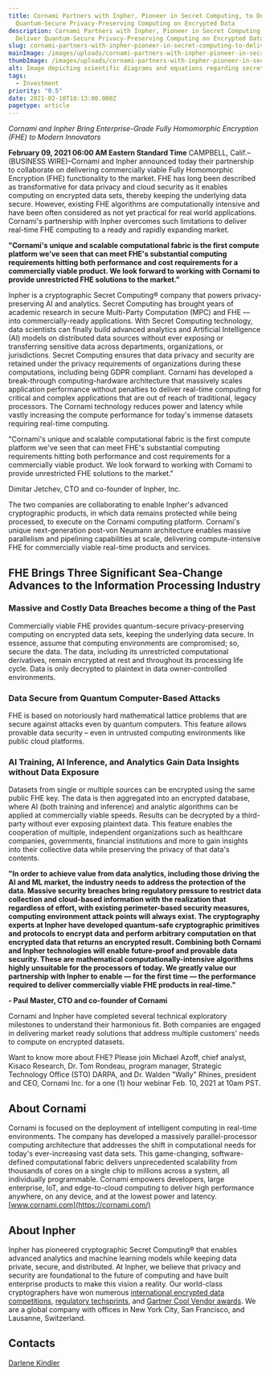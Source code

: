 ```yaml
---
title: Cornami Partners with Inpher, Pioneer in Secret Computing, to Deliver
  Quantum-Secure Privacy-Preserving Computing on Encrypted Data
description: Cornami Partners with Inpher, Pioneer in Secret Computing, to
  Deliver Quantum-Secure Privacy-Preserving Computing on Encrypted Data
slug: cornami-partners-with-inpher-pioneer-in-secret-computing-to-deliver-quantum-secure-privacy-preserving-computing-on-encrypted-data
mainImage: /images/uploads/cornami-partners-with-inpher-pioneer-in-secret-computing-featured.jpg
thumbImage: /images/uploads/cornami-partners-with-inpher-pioneer-in-secret-computing-thumb.jpg
alt: Image depicting scientific diagrams and equations regarding secret computing.
tags:
  - Investment
priority: "0.5"
date: 2021-02-10T18:13:00.000Z
pagetype: article
---
```

*Cornami and Inpher Bring Enterprise-Grade Fully Homomorphic Encryption (FHE) to Modern Innovators*

**February 09, 2021 06:00 AM Eastern Standard Time**
CAMPBELL, Calif.–(BUSINESS WIRE)–Cornami and Inpher announced today their partnership to collaborate on delivering commercially viable Fully Homomorphic Encryption (FHE) functionality to the market. FHE has long been described as transformative for data privacy and cloud security as it enables computing on encrypted data sets, thereby keeping the underlying data secure. However, existing FHE algorithms are computationally intensive and have been often considered as not yet practical for real world applications. Cornami's partnership with Inpher overcomes such limitations to deliver real-time FHE computing to a ready and rapidly expanding market.

**"Cornami's unique and scalable computational fabric is the first compute platform we've seen that can meet FHE's substantial computing requirements hitting both performance and cost requirements for a commercially viable product. We look forward to working with Cornami to provide unrestricted FHE solutions to the market."**

Inpher is a cryptographic Secret Computing® company that powers privacy-preserving AI and analytics. Secret Computing has brought years of academic research in secure Multi-Party Computation (MPC) and FHE — into commercially-ready applications. With Secret Computing technology, data scientists can finally build advanced analytics and Artificial Intelligence (AI) models on distributed data sources without ever exposing or transferring sensitive data across departments, organizations, or jurisdictions. Secret Computing ensures that data privacy and security are retained under the privacy requirements of organizations during these computations, including being GDPR compliant. Cornami has developed a break-through computing-hardware architecture that massively scales application performance without penalties to deliver real-time computing for critical and complex applications that are out of reach of traditional, legacy processors. The Cornami technology reduces power and latency while vastly increasing the compute performance for today's immense datasets requiring real-time computing.

"Cornami's unique and scalable computational fabric is the first compute platform we've seen that can meet FHE's substantial computing requirements hitting both performance and cost requirements for a commercially viable product. We look forward to working with Cornami to provide unrestricted FHE solutions to the market."

Dimitar Jetchev, CTO and co-founder of Inpher, Inc.

The two companies are collaborating to enable Inpher's advanced cryptographic products, in which data remains protected while being processed, to execute on the Cornami computing platform. Cornami's unique next-generation post-von Neumann architecture enables massive parallelism and pipelining capabilities at scale, delivering compute-intensive FHE for commercially viable real-time products and services.

## FHE Brings Three Significant Sea-Change Advances to the Information Processing Industry

### Massive and Costly Data Breaches become a thing of the Past

Commercially viable FHE provides quantum-secure privacy-preserving computing on encrypted data sets, keeping the underlying data secure. In essence, assume that computing environments are compromised; so, secure the data. The data, including its unrestricted computational derivatives, remain encrypted at rest and throughout its processing life cycle. Data is only decrypted to plaintext in data owner-controlled environments.

### Data Secure from Quantum Computer-Based Attacks

FHE is based on notoriously hard mathematical lattice problems that are secure against attacks even by quantum computers. This feature allows provable data security – even in untrusted computing environments like public cloud platforms.

### AI Training, AI Inference, and Analytics Gain Data Insights without Data Exposure

Datasets from single or multiple sources can be encrypted using the same public FHE key. The data is then aggregated into an encrypted database, where AI (both training and inference) and analytic algorithms can be applied at commercially viable speeds. Results can be decrypted by a third-party without ever exposing plaintext data. This feature enables the cooperation of multiple, independent organizations such as healthcare companies, governments, financial institutions and more to gain insights into their collective data while preserving the privacy of that data's contents.

**"In order to achieve value from data analytics, including those driving the AI and ML market, the industry needs to address the protection of the data. Massive security breaches bring regulatory pressure to restrict data collection and cloud-based information with the realization that regardless of effort, with existing perimeter-based security measures, computing environment attack points will always exist. The cryptography experts at Inpher have developed quantum-safe cryptographic primitives and protocols to encrypt data and perform arbitrary computation on that encrypted data that returns an encrypted result. Combining both Cornami and Inpher technologies will enable future-proof and provable data security. These are mathematical computationally-intensive algorithms highly unsuitable for the processors of today. We greatly value our partnership with Inpher to enable — for the first time — the performance required to deliver commercially viable FHE products in real-time."**

**\- Paul Master, CTO and co-founder of Cornami**

Cornami and Inpher have completed several technical exploratory milestones to understand their harmonious fit. Both companies are engaged in delivering market ready solutions that address multiple customers' needs to compute on encrypted datasets.

Want to know more about FHE? Please join Michael Azoff, chief analyst, Kisaco Research, Dr. Tom Rondeau, program manager, Strategic Technology Office (STO) DARPA, and Dr. Walden "Wally" Rhines, president and CEO, Cornami Inc. for a one (1) hour webinar Feb. 10, 2021 at 10am PST.

## About Cornami

Cornami is focused on the deployment of intelligent computing in real-time environments. The company has developed a massively parallel-processor computing architecture that addresses the shift in computational needs for today's ever-increasing vast data sets. This game-changing, software-defined computational fabric delivers unprecedented scalability from thousands of cores on a single chip to millions across a system, all individually programmable. Cornami empowers developers, large enterprise, IoT, and edge-to-cloud computing to deliver high performance anywhere, on any device, and at the lowest power and latency. [www.cornami.com](https://cornami.com/)

## About Inpher

Inpher has pioneered cryptographic Secret Computing® that enables advanced analytics and machine learning models while keeping data private, secure, and distributed. At Inpher, we believe that privacy and security are foundational to the future of computing and have built enterprise products to make this vision a reality. Our world-class cryptographers have won numerous [international encrypted data competitions](https://inpher.io/news/inpher-wins-international-encrypted-data-competition/), [regulatory techsprints](https://inpher.io/news/inpher-wins-peoples-choice-award-at-fca-financial-crime-techsprint/), and [Gartner Cool Vendor awards](https://inpher.io/news/inpher-named-a-2019-gartner-cool-vendor-in-privacy-preservation-in-analytics/). We are a global company with offices in New York City, San Francisco, and Lausanne, Switzerland.

## Contacts

[Darlene Kindler](<mailto: media@cornami.com>)
